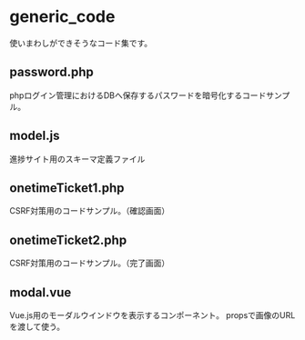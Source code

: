 # generic_code
使いまわしができそうなコード集です。

## password.php
phpログイン管理におけるDBへ保存するパスワードを暗号化するコードサンプル。

## model.js
進捗サイト用のスキーマ定義ファイル

## onetimeTicket1.php
CSRF対策用のコードサンプル。（確認画面）

## onetimeTicket2.php
CSRF対策用のコードサンプル。（完了画面）

## modal.vue
Vue.js用のモーダルウインドウを表示するコンポーネント。
propsで画像のURLを渡して使う。
